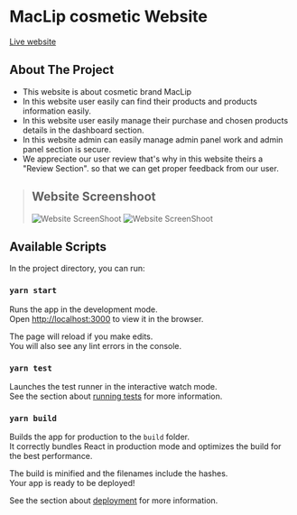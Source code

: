 # MacLip cosmetic  Website

[Live website](https://maclip-5f301.web.app/)

## About The Project

- This website is about cosmetic brand MacLip
- In this website user easily can find their products and products  information easily.
- In this website user easily manage their purchase and chosen products details in the dashboard section.
- In this website admin can easily manage admin panel work and admin panel section is secure.
- We appreciate our user review that's why in this website theirs a "Review Section". so that we can get proper feedback from our user.

> ## Website Screenshoot <br>
>
> ![Website ScreenShoot](https://i.ibb.co/bKWVgzt/Screenshot-2021-11-15-045255.png) ![Website ScreenShoot](https://i.ibb.co/wKXg9GQ/Screenshot-2021-11-15-045812.png)

## Available Scripts

In the project directory, you can run:

### `yarn start`

Runs the app in the development mode.\
Open [http://localhost:3000](http://localhost:3000) to view it in the browser.

The page will reload if you make edits.\
You will also see any lint errors in the console.

### `yarn test`

Launches the test runner in the interactive watch mode.\
See the section about [running tests](https://facebook.github.io/create-react-app/docs/running-tests) for more information.

### `yarn build`

Builds the app for production to the `build` folder.\
It correctly bundles React in production mode and optimizes the build for the best performance.

The build is minified and the filenames include the hashes.\
Your app is ready to be deployed!

See the section about [deployment](https://facebook.github.io/create-react-app/docs/deployment) for more information.
